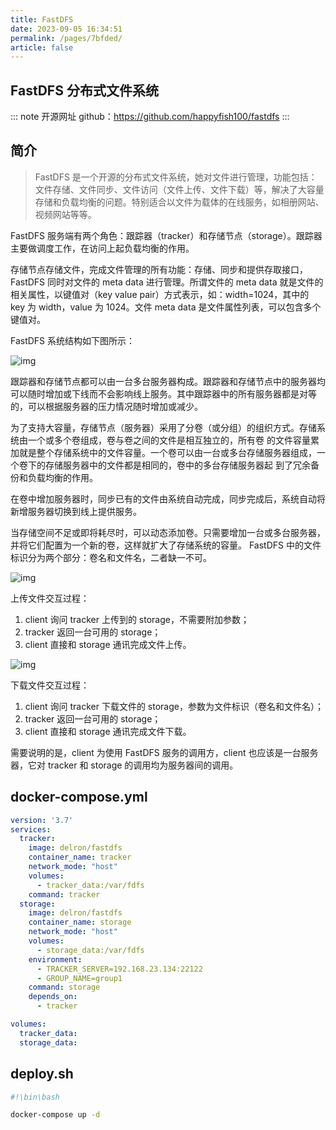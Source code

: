 ```yaml
---
title: FastDFS
date: 2023-09-05 16:34:51
permalink: /pages/7bfded/
article: false
---
```

## FastDFS 分布式文件系统

::: note 开源网址
github：https://github.com/happyfish100/fastdfs
:::

## 简介

> FastDFS 是一个开源的分布式文件系统，她对文件进行管理，功能包括：文件存储、文件同步、文件访问（文件上传、文件下载）等，解决了大容量存储和负载均衡的问题。特别适合以文件为载体的在线服务，如相册网站、视频网站等等。

FastDFS 服务端有两个角色：跟踪器（tracker）和存储节点（storage）。跟踪器主要做调度工作，在访问上起负载均衡的作用。

存储节点存储文件，完成文件管理的所有功能：存储、同步和提供存取接口，FastDFS 同时对文件的 meta data 进行管理。所谓文件的 meta data 就是文件的相关属性，以键值对（key value pair）方式表示，如：width=1024，其中的 key 为 width，value 为 1024。文件 meta data 是文件属性列表，可以包含多个键值对。

FastDFS 系统结构如下图所示：

![img](/img/docker/fastfds01.jpg)

跟踪器和存储节点都可以由一台多台服务器构成。跟踪器和存储节点中的服务器均可以随时增加或下线而不会影响线上服务。其中跟踪器中的所有服务器都是对等的，可以根据服务器的压力情况随时增加或减少。


为了支持大容量，存储节点（服务器）采用了分卷（或分组）的组织方式。存储系统由一个或多个卷组成，卷与卷之间的文件是相互独立的，所有卷 的文件容量累加就是整个存储系统中的文件容量。一个卷可以由一台或多台存储服务器组成，一个卷下的存储服务器中的文件都是相同的，卷中的多台存储服务器起 到了冗余备份和负载均衡的作用。

在卷中增加服务器时，同步已有的文件由系统自动完成，同步完成后，系统自动将新增服务器切换到线上提供服务。

当存储空间不足或即将耗尽时，可以动态添加卷。只需要增加一台或多台服务器，并将它们配置为一个新的卷，这样就扩大了存储系统的容量。
FastDFS 中的文件标识分为两个部分：卷名和文件名，二者缺一不可。

![img](/img/docker/fastfds02.jpg)



上传文件交互过程：

1. client 询问 tracker 上传到的 storage，不需要附加参数；
2. tracker 返回一台可用的 storage；
3. client 直接和 storage 通讯完成文件上传。

![img](/img/docker/fastfds03.jpg)

下载文件交互过程：

1. client 询问 tracker 下载文件的 storage，参数为文件标识（卷名和文件名）；
2. tracker 返回一台可用的 storage；
3. client 直接和 storage 通讯完成文件下载。

需要说明的是，client 为使用 FastDFS 服务的调用方，client 也应该是一台服务器，它对 tracker 和 storage 的调用均为服务器间的调用。

## docker-compose.yml

``` yaml
version: '3.7'
services: 
  tracker:
    image: delron/fastdfs
    container_name: tracker
    network_mode: "host"
    volumes:
      - tracker_data:/var/fdfs
    command: tracker
  storage:
    image: delron/fastdfs
    container_name: storage
    network_mode: "host"
    volumes:
      - storage_data:/var/fdfs
    environment:
      - TRACKER_SERVER=192.168.23.134:22122
      - GROUP_NAME=group1 
    command: storage
    depends_on:
      - tracker

volumes: 
  tracker_data: 
  storage_data: 
```

## deploy.sh
``` sh
#!\bin\bash

docker-compose up -d
```